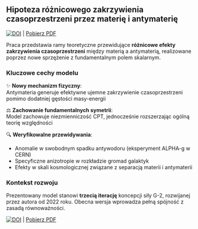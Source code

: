 ## Hipoteza różnicowego zakrzywienia czasoprzestrzeni przez materię i antymaterię

[![DOI](https://zenodo.org/badge/DOI/10.5281/zenodo.16754039.svg)](https://doi.org/10.5281/zenodo.16754039) | [Pobierz  PDF](https://github.com/ArkOkupski-WAT/G-2-Force-Spacetime-Adhesion-Model-Revised-/raw/main/G-2-Force-Spacetime-Adhesion-Revised-Model-2.pdf)

Praca przedstawia ramy teoretyczne przewidujące **różnicowe efekty zakrzywienia czasoprzestrzeni** między materią a antymaterią, realizowane poprzez 
nowe sprzężenie z fundamentalnym polem skalarnym.

### Kluczowe cechy modelu
✨ **Nowy mechanizm fizyczny**:  
Antymateria generuje efektywne ujemne zakrzywienie czasoprzestrzeni pomimo dodatniej gęstości masy-energii

⚖️ **Zachowanie fundamentalnych symetrii**:  
Model zachowuje niezmienniczość CPT, jednocześnie rozszerzając ogólną teorię względności

🔍 **Weryfikowalne przewidywania**:  
- Anomalie w swobodnym spadku antywodoru (eksperyment ALPHA-g w CERN)  
- Specyficzne anizotropie w rozkładzie gromad galaktyk  
- Efekty w skali kosmologicznej związane z separacją materii i antymaterii

### Kontekst rozwoju
Prezentowany model stanowi **trzecią iterację** koncepcji siły G-2, rozwijanej przez autora od 2022 roku. Obecna wersja wprowadza pełną spójność z zasadą równoważności.

[![DOI](https://zenodo.org/badge/DOI/10.5281/zenodo.16754039.svg)](https://doi.org/10.5281/zenodo.16754039) | [Pobierz PDF](https://github.com/.../raw/main/...pdf)
